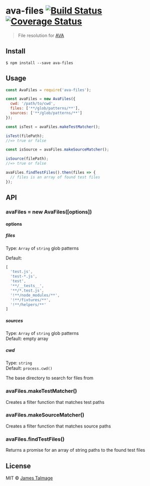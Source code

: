 # ava-files [![Build Status](https://travis-ci.org/avajs/ava-files.svg?branch=master)](https://travis-ci.org/avajs/ava-files) [![Coverage Status](https://coveralls.io/repos/github/avajs/ava-files/badge.svg?branch=master)](https://coveralls.io/github/avajs/ava-files?branch=master)

> File resolution for [AVA](https://ava.li)


## Install

```
$ npm install --save ava-files
```


## Usage

```js
const AvaFiles = require('ava-files');

const avaFiles = new AvaFiles({
  cwd: '/path/to/cwd',
  files: ['**/glob/patterns/**'],
  sources: ['**/glob/patterns/**']
});

const isTest = avaFiles.makeTestMatcher();

isTest(filePath);
//=> true or false

const isSource = avaFiles.makeSourceMatcher();

isSource(filePath);
//=> true or false

avaFiles.findTestFiles().then(files => {
  // files is an array of found test files
});
```


## API

### avaFiles = new AvaFiles([options])

#### options

##### files

Type: `Array` of `string` glob patterns

Default:

```js
[
  'test.js',
  'test-*.js',
  'test',
  '**/__tests__',
  '**/*.test.js',
  '!**/node_modules/**',
  '!**/fixtures/**',
  '!**/helpers/**'
]
```

##### sources

Type: `Array` of `string` glob patterns<br>
Default: empty array

##### cwd

Type: `string`<br>
Default: `process.cwd()`

The base directory to search for files from

### avaFiles.makeTestMatcher()

Creates a filter function that matches test paths

### avaFiles.makeSourceMatcher()

Creates a filter function that matches source paths

### avaFiles.findTestFiles()

Returns a promise for an array of string paths to the found test files

## License

MIT © [James Talmage](http://github.com/avajs)

